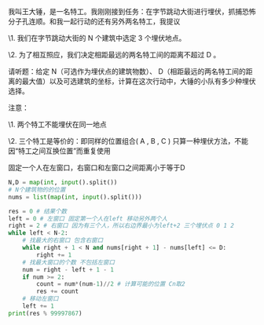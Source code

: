 我叫王大锤，是一名特工。我刚刚接到任务：在字节跳动大街进行埋伏，抓捕恐怖分子孔连顺。和我一起行动的还有另外两名特工，我提议

\1. 我们在字节跳动大街的 N 个建筑中选定 3 个埋伏地点。

\2. 为了相互照应，我们决定相距最远的两名特工间的距离不超过 D 。

请听题：给定 N（可选作为埋伏点的建筑物数）、 D（相距最远的两名特工间的距离的最大值）以及可选建筑的坐标，计算在这次行动中，大锤的小队有多少种埋伏选择。

注意：

\1. 两个特工不能埋伏在同一地点

\2. 三个特工是等价的：即同样的位置组合( A , B , C ) 只算一种埋伏方法，不能因“特工之间互换位置”而重复使用



固定一个人在左窗口，右窗口和左窗口之间距离小于等于D

```python
N,D = map(int, input().split())
# N个建筑物的的位置
nums = list(map(int, input().split()))

res = 0 # 结果个数
left = 0 # 左窗口 固定第一个人在left 移动另外两个人
right = 2 # 右窗口 因为有三个人，所以右边界最小为left+2 三个埋伏点 0 1 2
while left < N-2:
    # 找最大的右窗口 包含右窗口
    while right + 1 < N and nums[right + 1] - nums[left] <= D:
        right += 1
    # 找最大窗口的个数 不包括左窗口
    num = right - left + 1 - 1
    if num >= 2:
        count = num*(num-1)//2 # 计算可能的位置 Cn取2
        res += count
    # 移动左窗口
    left += 1
print(res % 99997867)
```

